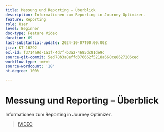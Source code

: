 ```yaml
---
title: Messung und Reporting – Überblick
description: Informationen zum Reporting in Journey Optimizer.
feature: Reporting
role: User
level: Beginner
doc-type: Feature Video
duration: 69
last-substantial-update: 2024-10-07T00:00:00Z
jira: KT-16292
exl-id: f3714a9d-1a1f-4d7f-b3a2-4685dc81de9c
source-git-commit: 5ed78b3a8effd376662f5218a660ce8627206ced
workflow-type: tm+mt
source-wordcount: '18'
ht-degree: 100%

---
```


# Messung und Reporting – Überblick

Informationen zum Reporting in Journey Optimizer.

>[!VIDEO](https://video.tv.adobe.com/v/3432673/?learn=on)

